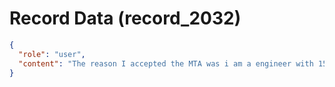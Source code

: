 # Record Data (record_2032)

```json
{
  "role": "user",
  "content": "The reason I accepted the MTA was i am a engineer with 15 years of experience and I could conceivaby find another job. That was the reason. "
}
```

